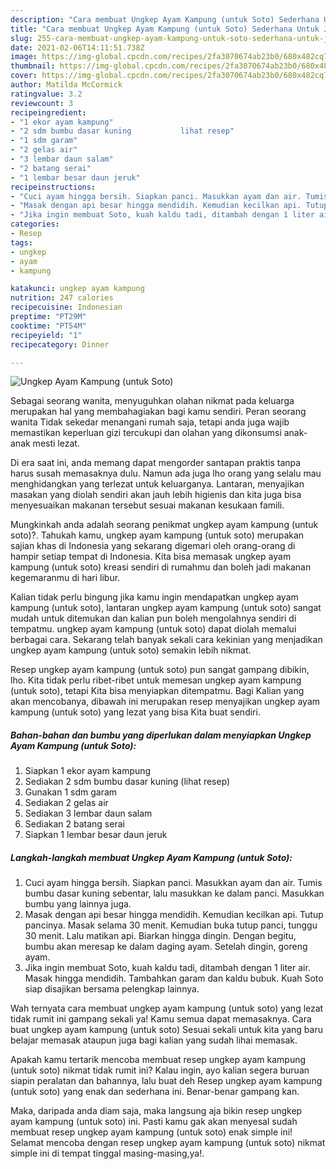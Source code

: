 ```yaml
---
description: "Cara membuat Ungkep Ayam Kampung (untuk Soto) Sederhana Untuk Jualan"
title: "Cara membuat Ungkep Ayam Kampung (untuk Soto) Sederhana Untuk Jualan"
slug: 255-cara-membuat-ungkep-ayam-kampung-untuk-soto-sederhana-untuk-jualan
date: 2021-02-06T14:11:51.738Z
image: https://img-global.cpcdn.com/recipes/2fa3070674ab23b0/680x482cq70/ungkep-ayam-kampung-untuk-soto-foto-resep-utama.jpg
thumbnail: https://img-global.cpcdn.com/recipes/2fa3070674ab23b0/680x482cq70/ungkep-ayam-kampung-untuk-soto-foto-resep-utama.jpg
cover: https://img-global.cpcdn.com/recipes/2fa3070674ab23b0/680x482cq70/ungkep-ayam-kampung-untuk-soto-foto-resep-utama.jpg
author: Matilda McCormick
ratingvalue: 3.2
reviewcount: 3
recipeingredient:
- "1 ekor ayam kampung"
- "2 sdm bumbu dasar kuning           lihat resep"
- "1 sdm garam"
- "2 gelas air"
- "3 lembar daun salam"
- "2 batang serai"
- "1 lembar besar daun jeruk"
recipeinstructions:
- "Cuci ayam hingga bersih. Siapkan panci. Masukkan ayam dan air. Tumis bumbu dasar kuning sebentar, lalu masukkan ke dalam panci. Masukkan bumbu yang lainnya juga."
- "Masak dengan api besar hingga mendidih. Kemudian kecilkan api. Tutup pancinya. Masak selama 30 menit. Kemudian buka tutup panci, tunggu 30 menit. Lalu matikan api. Biarkan hingga dingin. Dengan begitu, bumbu akan meresap ke dalam daging ayam. Setelah dingin, goreng ayam."
- "Jika ingin membuat Soto, kuah kaldu tadi, ditambah dengan 1 liter air. Masak hingga mendidih. Tambahkan garam dan kaldu bubuk. Kuah Soto siap disajikan bersama pelengkap lainnya."
categories:
- Resep
tags:
- ungkep
- ayam
- kampung

katakunci: ungkep ayam kampung 
nutrition: 247 calories
recipecuisine: Indonesian
preptime: "PT29M"
cooktime: "PT54M"
recipeyield: "1"
recipecategory: Dinner

---
```



![Ungkep Ayam Kampung (untuk Soto)](https://img-global.cpcdn.com/recipes/2fa3070674ab23b0/680x482cq70/ungkep-ayam-kampung-untuk-soto-foto-resep-utama.jpg)

Sebagai seorang wanita, menyuguhkan olahan nikmat pada keluarga merupakan hal yang membahagiakan bagi kamu sendiri. Peran seorang  wanita Tidak sekedar menangani rumah saja, tetapi anda juga wajib memastikan keperluan gizi tercukupi dan olahan yang dikonsumsi anak-anak mesti lezat.

Di era  saat ini, anda memang dapat mengorder santapan praktis tanpa harus susah memasaknya dulu. Namun ada juga lho orang yang selalu mau menghidangkan yang terlezat untuk keluarganya. Lantaran, menyajikan masakan yang diolah sendiri akan jauh lebih higienis dan kita juga bisa menyesuaikan makanan tersebut sesuai makanan kesukaan famili. 



Mungkinkah anda adalah seorang penikmat ungkep ayam kampung (untuk soto)?. Tahukah kamu, ungkep ayam kampung (untuk soto) merupakan sajian khas di Indonesia yang sekarang digemari oleh orang-orang di hampir setiap tempat di Indonesia. Kita bisa memasak ungkep ayam kampung (untuk soto) kreasi sendiri di rumahmu dan boleh jadi makanan kegemaranmu di hari libur.

Kalian tidak perlu bingung jika kamu ingin mendapatkan ungkep ayam kampung (untuk soto), lantaran ungkep ayam kampung (untuk soto) sangat mudah untuk ditemukan dan kalian pun boleh mengolahnya sendiri di tempatmu. ungkep ayam kampung (untuk soto) dapat diolah memalui berbagai cara. Sekarang telah banyak sekali cara kekinian yang menjadikan ungkep ayam kampung (untuk soto) semakin lebih nikmat.

Resep ungkep ayam kampung (untuk soto) pun sangat gampang dibikin, lho. Kita tidak perlu ribet-ribet untuk memesan ungkep ayam kampung (untuk soto), tetapi Kita bisa menyiapkan ditempatmu. Bagi Kalian yang akan mencobanya, dibawah ini merupakan resep menyajikan ungkep ayam kampung (untuk soto) yang lezat yang bisa Kita buat sendiri.

<!--inarticleads1-->

##### Bahan-bahan dan bumbu yang diperlukan dalam menyiapkan Ungkep Ayam Kampung (untuk Soto):

1. Siapkan 1 ekor ayam kampung
1. Sediakan 2 sdm bumbu dasar kuning           (lihat resep)
1. Gunakan 1 sdm garam
1. Sediakan 2 gelas air
1. Sediakan 3 lembar daun salam
1. Sediakan 2 batang serai
1. Siapkan 1 lembar besar daun jeruk




<!--inarticleads2-->

##### Langkah-langkah membuat Ungkep Ayam Kampung (untuk Soto):

1. Cuci ayam hingga bersih. Siapkan panci. Masukkan ayam dan air. Tumis bumbu dasar kuning sebentar, lalu masukkan ke dalam panci. Masukkan bumbu yang lainnya juga.
1. Masak dengan api besar hingga mendidih. Kemudian kecilkan api. Tutup pancinya. Masak selama 30 menit. Kemudian buka tutup panci, tunggu 30 menit. Lalu matikan api. Biarkan hingga dingin. Dengan begitu, bumbu akan meresap ke dalam daging ayam. Setelah dingin, goreng ayam.
1. Jika ingin membuat Soto, kuah kaldu tadi, ditambah dengan 1 liter air. Masak hingga mendidih. Tambahkan garam dan kaldu bubuk. Kuah Soto siap disajikan bersama pelengkap lainnya.




Wah ternyata cara membuat ungkep ayam kampung (untuk soto) yang lezat tidak rumit ini gampang sekali ya! Kamu semua dapat memasaknya. Cara buat ungkep ayam kampung (untuk soto) Sesuai sekali untuk kita yang baru belajar memasak ataupun juga bagi kalian yang sudah lihai memasak.

Apakah kamu tertarik mencoba membuat resep ungkep ayam kampung (untuk soto) nikmat tidak rumit ini? Kalau ingin, ayo kalian segera buruan siapin peralatan dan bahannya, lalu buat deh Resep ungkep ayam kampung (untuk soto) yang enak dan sederhana ini. Benar-benar gampang kan. 

Maka, daripada anda diam saja, maka langsung aja bikin resep ungkep ayam kampung (untuk soto) ini. Pasti kamu gak akan menyesal sudah membuat resep ungkep ayam kampung (untuk soto) enak simple ini! Selamat mencoba dengan resep ungkep ayam kampung (untuk soto) nikmat simple ini di tempat tinggal masing-masing,ya!.

